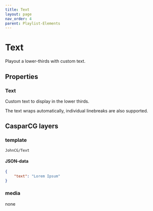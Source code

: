 ```yaml
---
title: Text
layout: page
nav_order: 4
parent: Playlist-Elements
---
```

# Text
Playout a lower-thirds with custom text.

## Properties

### Text
Custom text to display in the lower thirds.

The text wraps automatically, individual linebreaks are also supported.

## CasparCG layers

### template
`JohnCG/Text`

#### JSON-data
```json
{
	"text": "Lorem Ipsum"
}
```

### media
none